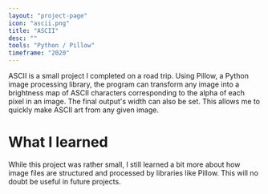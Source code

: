 ```yaml
---
layout: "project-page"
icon: "ascii.png"
title: "ASCII"
desc: ""
tools: "Python / Pillow"
timeframe: "2020"
---
```

ASCII is a small project I completed on a road trip. Using Pillow, a Python image processing library, the program can transform any image into a brightness map of ASCII characters corresponding to the alpha of each pixel in an image. The final output's width can also be set. This allows me to quickly make ASCII art from any given image.
<h1>What I learned</h1>
While this project was rather small, I still learned a bit more about how image files are structured and processed by libraries like Pillow. This will no doubt be useful in future projects.